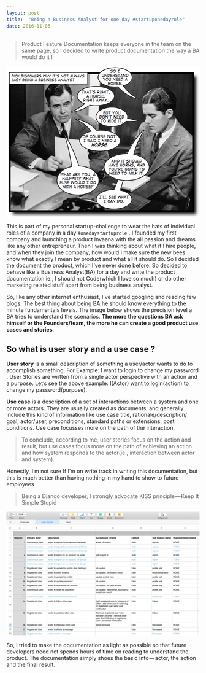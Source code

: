 ```yaml
---
layout: post
title:  "Being a Business Analyst for one day #startuponedayrole"
date: 2016-11-05
---
```


>Product Feature Documentation keeps everyone in the team on the same page, so I decided to write product documentation the way a BA would do it !

<!--/excerpt-->

![Business Analyst](/public/img/ba-0.png)

This is part of my personal startup-challenge to wear the hats of individual roles of a company in a day `#onedaystartuprole` . I founded my first company and launching a product Invaana with the all passion and dreams like any other entrepreneur. Then I was thinking about what if I hire people, and when they join the company, how would I make sure the new bees know what exactly I mean by product and what all it should do. So I decided the document the product, which I’ve never done before. So decided to behave like a Business Analyst(BA) for a day and write the product documentation ie., I should not Code(which I love so much) or do other marketing related stuff apart from being business analyst.

So, like any other internet enthusiast, I’ve started googling and reading few blogs. The best thing about being BA he should know everything to the minute fundamentals levels. The image below shows the precision level a BA tries to understand the scenarios. **The more the questions BA ask himself or the Founders/team, the more he can create a good product use cases and stories**.

## So what is user story and a use case ?

**User story** is a small description of something a user/actor wants to do to accomplish something. For Example: I want to login to change my password . User Stories are written from a single actor perspective with an action and a purpose. Let’s see the above example: I(Actor) want to login(action) to change my password(purpose).

**Use case** is a description of a set of interactions between a system and one or more actors. They are usually created as documents, and generally include this kind of information like use case title, rationale/description/ goal, actor/user, preconditions, standard paths or extensions, post conditions. Use case focusses more on the path of the interaction.

> To conclude, according to me, user stories focus on the action and result, but use cases focus more on the path of achieving an action and how system responds to the actor(ie., interaction between actor and system).

Honestly, I’m not sure If I’m on write track in writing this documentation, but this is much better than having nothing in my hand to show to future employees


> Being a Django developer, I strongly advocate KISS principle — Keep It Simple Stupid

![Business-Analyst](/public/img/ba-1.png)


So, I tried to make the documentation as light as possible so that future developers need not spends hours of time on reading to understand the product. The documentation simply shoes the basic info — actor, the action and the final result.
